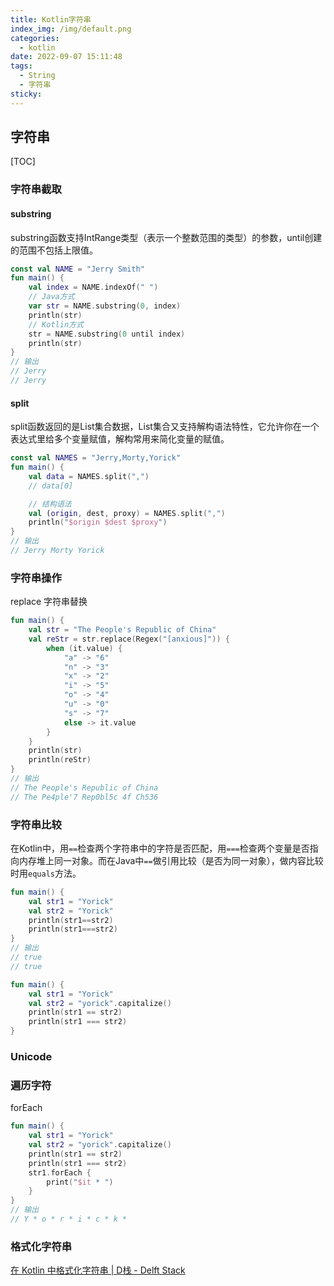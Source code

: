 ```yaml
---
title: Kotlin字符串
index_img: /img/default.png
categories: 
  - kotlin
date: 2022-09-07 15:11:48
tags: 
  - String
  - 字符串
sticky: 
---
```


## 字符串

[TOC]

### 字符串截取

#### substring

substring函数支持IntRange类型（表示一个整数范围的类型）的参数，until创建的范围不包括上限值。

```kotlin
const val NAME = "Jerry Smith"
fun main() {
    val index = NAME.indexOf(" ")
    // Java方式
    var str = NAME.substring(0, index)
    println(str)
    // Kotlin方式
    str = NAME.substring(0 until index)
    println(str)
}
// 输出
// Jerry
// Jerry
```

#### split

split函数返回的是List集合数据，List集合又支持解构语法特性，它允许你在一个表达式里给多个变量赋值，解构常用来简化变量的赋值。
```kotlin
const val NAMES = "Jerry,Morty,Yorick"
fun main() {
    val data = NAMES.split(",")
    // data[0]

    // 结构语法
    val (origin, dest, proxy) = NAMES.split(",")
    println("$origin $dest $proxy")
}
// 输出
// Jerry Morty Yorick
```

### 字符串操作

replace 字符串替换
```kotlin
fun main() {
    val str = "The People's Republic of China"
    val reStr = str.replace(Regex("[anxious]")) {
        when (it.value) {
            "a" -> "6"
            "n" -> "3"
            "x" -> "2"
            "i" -> "5"
            "o" -> "4"
            "u" -> "0"
            "s" -> "7"
            else -> it.value
        }
    }
    println(str)
    println(reStr)
}
// 输出
// The People's Republic of China
// The Pe4ple'7 Rep0bl5c 4f Ch536
```

### 字符串比较

在Kotlin中，用`==`检查两个字符串中的字符是否匹配，用`===`检查两个变量是否指向内存堆上同一对象。而在Java中`==`做引用比较（是否为同一对象），做内容比较时用`equals`方法。


```kotlin
fun main() {
    val str1 = "Yorick"
    val str2 = "Yorick"
    println(str1==str2)
    println(str1===str2)
}
// 输出
// true
// true
```

```kotlin
fun main() {
    val str1 = "Yorick"
    val str2 = "yorick".capitalize()
    println(str1 == str2)
    println(str1 === str2)
}
```

### Unicode

### 遍历字符

forEach

```kotlin
fun main() {
    val str1 = "Yorick"
    val str2 = "yorick".capitalize()
    println(str1 == str2)
    println(str1 === str2)
    str1.forEach {
        print("$it * ")
    }
}
// 输出
// Y * o * r * i * c * k * 
```

### 格式化字符串

[在 Kotlin 中格式化字符串 | D栈 - Delft Stack](https://www.delftstack.com/zh/howto/kotlin/kotlin-string-format/)